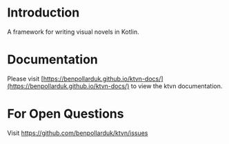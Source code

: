 # Introduction 
A framework for writing visual novels in Kotlin.

# Documentation
Please visit [https://benpollarduk.github.io/ktvn-docs/](https://benpollarduk.github.io/ktvn-docs/) to view the ktvn documentation.

# For Open Questions
Visit https://github.com/benpollarduk/ktvn/issues
